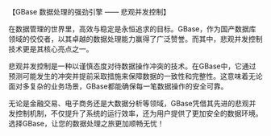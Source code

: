【GBase 数据处理的强劲引擎 —— 悲观并发控制】

在数据管理的世界里，高效与稳定是永恒追求的目标。GBase，作为国产数据库领域的佼佼者，以其卓越的数据处理能力赢得了广泛赞誉。而其中，悲观并发控制技术更是其核心亮点之一。

悲观并发控制是一种以谨慎态度对待数据操作冲突的技术。在GBase中，它通过预测可能发生的冲突并提前采取措施来保障数据的一致性和完整性。这意味着无论面对多复杂的业务场景，GBase都能确保每一笔数据操作的安全可靠。

无论是金融交易、电子商务还是大数据分析等领域，GBase凭借其先进的悲观并发控制机制，不仅提升了系统的运行效率，还为用户提供了更加安全的数据环境。选择GBase，让您的数据处理之旅更加顺畅无忧！